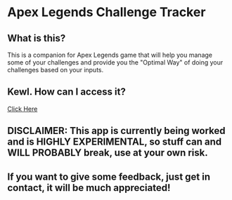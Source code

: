 # Apex Legends Challenge Tracker

## What is this?
This is a companion for Apex Legends game that will help you manage some of your challenges and provide you the "Optimal Way" of doing your challenges based on your inputs.

## Kewl. How can I access it?

[Click Here](https://pudones.github.io/apex-legends-challenge-tracker/)

## DISCLAIMER: This app is currently being worked and is HIGHLY EXPERIMENTAL, so stuff can and WILL PROBABLY break, use at your own risk.

## If you want to give some feedback, just get in contact, it will be much appreciated!
 
